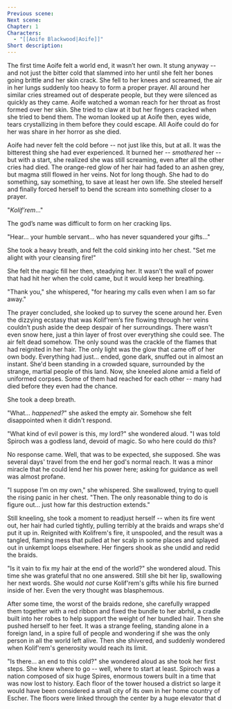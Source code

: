 ```yaml
---
Previous scene: 
Next scene: 
Chapter: 1
Characters:
  - "[[Aoife Blackwood|Aoife]]"
Short description:
---
```

The first time Aoife felt a world end, it wasn’t her own. It stung anyway -- and not just the bitter cold that slammed into her until she felt her bones going brittle and her skin crack. She fell to her knees and screamed, the air in her lungs suddenly too heavy to form a proper prayer. All around her similar cries streamed out of desperate people, but they were silenced as quickly as they came. Aoife watched a woman reach for her throat as frost formed over her skin. She tried to claw at it but her fingers cracked when she tried to bend them. The woman looked up at Aoife then, eyes wide, tears crystallizing in them before they could escape. All Aoife could do for her was share in her horror as she died. 

Aoife had never felt the cold before -- not just like this, but at all. It was the bitterest thing she had ever experienced. It burned her -- *smothered* her -- but with a start, she realized she was still screaming, even after all the other cries had died. The orange-red glow of her hair had faded to an ashen grey, but magma still flowed in her veins. Not for long though. She had to do something, say something, to save at least her own life. She steeled herself and finally forced herself to bend the scream into something closer to a prayer. 

"*Kolif’rem*…"

The god’s name was difficult to form on her cracking lips. 

"Hear… your humble servant… who has never squandered your gifts…"

She took a heavy breath, and felt the cold sinking into her chest. "Set me alight with your cleansing fire!"

She felt the magic fill her then, steadying her. It wasn’t the wall of power that had hit her when the cold came, but it would keep her breathing. 

"Thank you," she whispered, "for hearing my calls even when I am so far away."

The prayer concluded, she looked up to survey the scene around her. Even the dizzying ecstasy that was Kolif’rem’s fire flowing through her veins couldn’t push aside the deep despair of her surroundings. There wasn't even snow here, just a thin layer of frost over everything she could see. The air felt dead somehow. The only sound was the crackle of the flames that had reignited in her hair. The only light was the glow that came off of her own body. Everything had just... ended, gone dark, snuffed out in almost an instant. She'd been standing in a crowded square, surrounded by the strange, martial people of this land. Now, she kneeled alone amid a field of uniformed corpses. Some of them had reached for each other -- many had died before they even had the chance. 

She took a deep breath. 

"What... *happened?*" she asked the empty air. Somehow she felt disappointed when it didn't respond.

"What kind of evil power is this, my lord?" she wondered aloud. "I was told Spiroch was a godless land, devoid of magic. So who here could do *this*?

No response came. Well, that was to be expected, she supposed. She was several days' travel from the end her god's normal reach. It was a minor miracle that he could lend her his power here; asking for guidance as well was almost profane. 

"I suppose I'm on my own," she whispered. She swallowed, trying to quell the rising panic in her chest. "Then. The only reasonable thing to do is figure out... just how far this destruction extends."

Still kneeling, she took a moment to readjust herself -- when its fire went out, her hair had curled tightly, pulling terribly at the braids and wraps she'd put it up in. Reignited with Kolifrem's fire, it unspooled, and the result was a tangled, flaming mess that pulled at her scalp in some places and splayed out in unkempt loops elsewhere. Her fingers shook as she undid and redid the braids. 

"Is it vain to fix my hair at the end of the world?" she wondered aloud. This time she was grateful that no one answered. Still she bit her lip, swallowing her next words. She would *not* curse Kolif'rem's gifts while his fire burned inside of her. Even the very thought was blasphemous. 

After some time, the worst of the braids redone, she carefully wrapped them together with a red ribbon and fixed the bundle to her abrhil, a cradle built into her robes to help support the weight of her bundled hair. Then she pushed herself to her feet. It was a strange feeling, standing alone in a foreign land, in a spire full of people and wondering if she was the only person in all the world left alive. Then she shivered, and suddenly wondered when Kolif'rem's generosity would reach its limit. 

"Is there... an end to this cold?" she wondered aloud as she took her first steps. She knew where to go -- well, where to start at least. Spiroch was a nation composed of six huge Spires, enormous towers built in a time that was now lost to history. Each floor of the tower housed a district so large it would have been considered a small city of its own in her home country of Escher. The floors were linked through the center by a huge elevator that d